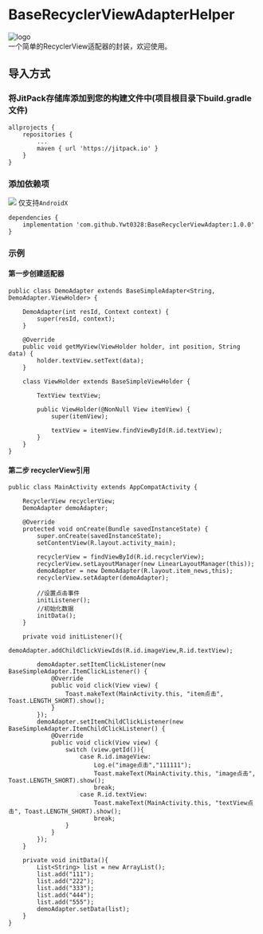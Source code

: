 # BaseRecyclerViewAdapterHelper

![logo](https://vkceyugu.cdn.bspapp.com/VKCEYUGU-ced0c45b-e0db-473e-9a57-ba2cb6fc7e60/4775967a-fa82-47b9-a3dd-e8844a52aa87.jpg)  
一个简单的RecyclerView适配器的封装，欢迎使用。

## 导入方式
### 将JitPack存储库添加到您的构建文件中(项目根目录下build.gradle文件)
```
allprojects {
    repositories {
        ...
        maven { url 'https://jitpack.io' }
    }
}
```

### 添加依赖项
[![](https://jitpack.io/v/CymChad/BaseRecyclerViewAdapterHelper.svg)](https://jitpack.io/#CymChad/BaseRecyclerViewAdapterHelper)
仅支持`AndroidX`
```
dependencies {
    implementation 'com.github.Ywt0328:BaseRecyclerViewAdapter:1.0.0'
}
```

### 示例
#### 第一步创建适配器
```
public class DemoAdapter extends BaseSimpleAdapter<String, DemoAdapter.ViewHolder> {

    DemoAdapter(int resId, Context context) {
        super(resId, context);
    }

    @Override
    public void getMyView(ViewHolder holder, int position, String data) {
        holder.textView.setText(data);
    }

    class ViewHolder extends BaseSimpleViewHolder {

        TextView textView;

        public ViewHolder(@NonNull View itemView) {
            super(itemView);

            textView = itemView.findViewById(R.id.textView);
        }
    }
}
```
#### 第二步 recyclerView引用
```
public class MainActivity extends AppCompatActivity {

    RecyclerView recyclerView;
    DemoAdapter demoAdapter;

    @Override
    protected void onCreate(Bundle savedInstanceState) {
        super.onCreate(savedInstanceState);
        setContentView(R.layout.activity_main);

        recyclerView = findViewById(R.id.recyclerView);
        recyclerView.setLayoutManager(new LinearLayoutManager(this));
        demoAdapter = new DemoAdapter(R.layout.item_news,this);
        recyclerView.setAdapter(demoAdapter);

        //设置点击事件
        initListener();
        //初始化数据
        initData();
    }

    private void initListener(){
        demoAdapter.addChildClickViewIds(R.id.imageView,R.id.textView);

        demoAdapter.setItemClickListener(new BaseSimpleAdapter.ItemClickListener() {
            @Override
            public void click(View view) {
                Toast.makeText(MainActivity.this, "item点击", Toast.LENGTH_SHORT).show();
            }
        });
        demoAdapter.setItemChildClickListener(new BaseSimpleAdapter.ItemChildClickListener() {
            @Override
            public void click(View view) {
                switch (view.getId()){
                    case R.id.imageView:
                        Log.e("image点击","111111");
                        Toast.makeText(MainActivity.this, "image点击", Toast.LENGTH_SHORT).show();
                        break;
                    case R.id.textView:
                        Toast.makeText(MainActivity.this, "textView点击", Toast.LENGTH_SHORT).show();
                        break;
                }
            }
        });
    }

    private void initData(){
        List<String> list = new ArrayList();
        list.add("111");
        list.add("222");
        list.add("333");
        list.add("444");
        list.add("555");
        demoAdapter.setData(list);
    }
}
```